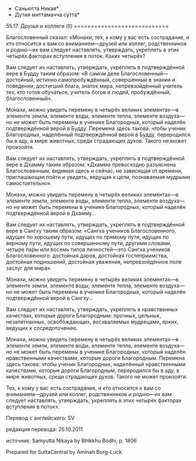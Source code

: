 * Саньютта Никая*
* Дутия миттамачча сутта*

55\.17\. Друзья и коллеги \(II\)
\=\=\=\=\=\=\=\=\=\=\=\=\=\=\=\=\=\=\=\=\=\=\=\=\=\=\=\=

Благословенный сказал: «Монахи, тех, к кому у вас есть сострадание, и кто относится к вам со вниманием—друзей или коллег, родственников и родню—их вам следует наставлять, утверждать, укреплять в этих четырёх факторах вступления в поток\. Каких четырёх?

Вам следует их наставлять, утверждать, укреплять в подтверждённой вере в Будду таким образом: «В самом деле Благословенный—достойный, истинно самопробуждённый, совершенный в знании и поведении, достигший блага, знаток мира, непревзойдённый учитель тех, кто готов обучаться, учитель богов и людей, пробуждённый, благословенный»\.

Монахи, можно увидеть перемену в четырёх великих элементах—в элементе земли, элементе воды, элементе тепла, элементе воздуха—но не может быть перемены в ученике Благородных, который наделён подтверждённой верой в Будду\. Перемена здесь такова: чтобы ученик Благородных, наделённый подтверждённой верой в Будду, переродился бы в аду, в мире животных, среди страдающих духов\. Такого не может произойти\.

Вам следует их наставлять, утверждать, укреплять в подтверждённой вере в Дхамму таким образом: «Дхамма превосходно разъяснена Благословенным, видимая здесь и сейчас, не зависящая от времени, приглашающая пойти и увидеть, ведущая к цели, познаваемая мудрыми самостоятельно»\.

Монахи, можно увидеть перемену в четырёх великих элементах—в элементе земли, элементе воды, элементе тепла, элементе воздуха—но не может быть перемены в ученике Благородных, который наделён подтверждённой верой в Дхамму…

Вам следует их наставлять, утверждать, укреплять в подтверждённой вере в Сангху таким образом: «Сангха учеников Благословенного, идущих по хорошему пути, идущих по прямому пути, идущих по верному пути, идущих по совершенному пути, другими словами, четыре пары или восемь типов личностей—это Сангха учеников Благословенного: достойная даров, достойная гостеприимства, достойная подношений, достойная уважения, непревзойдённое поле заслуг для мира»\.

Монахи, можно увидеть перемену в четырёх великих элементах—в элементе земли, элементе воды, элементе тепла, элементе воздуха—но не может быть перемены в ученике Благородных, который наделён подтверждённой верой в Сангху…

Вам следует их наставлять, утверждать, укреплять в нравственных качествах, которые дороги Благородным: прочных, цельных, незапятнанных, освобождающих, восхваляемых мудрецами, ярких, ведущих к сосредоточению\.

Монахи, можно увидеть перемену в четырёх великих элементах—в элементе земли, элементе воды, элементе тепла, элементе воздуха—но не может быть перемены в ученике Благородных, который наделён нравственными качествами, которые дороги Благородным\. Перемена здесь такова: чтобы ученик Благородных, наделённый нравственными качествами, которые дороги Благородным, переродился бы в аду, в мире животных, среди страдающих духов\. Такого не может произойти\.

Тех, к кому у вас есть сострадание, и кто относится к вам со вниманием—друзей или коллег, родственников и родню—их вам следует наставлять, утверждать, укреплять в этих четырёх факторах вступления в поток»\.

Перевод с английского: SV

редакция перевода: 25\.10\.2011

источник: Samyutta Nikaya by Bhikkhu Bodhi, p\. 1806

Prepared for SuttaCentral by Aminah Borg\-Luck\.